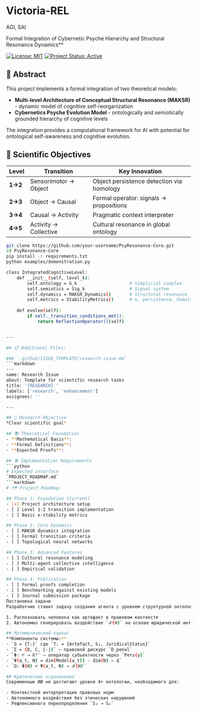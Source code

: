 # Victoria-REL
AGI, SAI

Formal Integration of Cybernetic Psyche Hierarchy and Structural Resonance Dynamics**

[![License: MIT](https://img.shields.io/badge/License-MIT-yellow.svg)](https://opensource.org/licenses/MIT)
[![Project Status: Active](https://img.shields.io/badge/Project_Status-Active-brightgreen.svg)](https://github.com/your-username/PsyResonance-Core)

## 📖 Abstract

This project implements a formal integration of two theoretical models:
- **Multi-level Architecture of Conceptual Structural Resonance (MAKSR)** - dynamic model of cognitive self-reorganization
- **Cybernetics Psyche Evolution Model** - ontologically and semiotically grounded hierarchy of cognitive levels

The integration provides a computational framework for AI with potential for ontological self-awareness and cognitive evolution.

## 🎯 Scientific Objectives

| Level | Transition | Key Innovation |
|-------|------------|----------------|
| **1→2** | Sensorimotor → Object | Object persistence detection via homology |
| **2→3** | Object → Causal | Formal operator: signals → propositions |
| **3→4** | Causal → Activity | Pragmatic context interpreter |
| **4→5** | Activity → Collective | Cultural resonance in global ontology |

```bash
git clone https://github.com/your-username/PsyResonance-Core.git
cd PsyResonance-Core
pip install -r requirements.txt
python examples/demonstration.py

class IntegratedCognitiveLevel:
    def __init__(self, level_k):
        self.ontology = G_k                    # Simplicial complex
        self.semiotics = Sig_k                 # Signal system
        self.dynamics = MAKSR_Dynamics()       # Structural resonance
        self.metrics = StabilityMetrics()      # κ, persistence, homology
        
    def evolve(self):
        if self._transition_conditions_met():
            return ReflectionOperator()(self)


---

## 📋 Additional Files:

### `.github/ISSUE_TEMPLATE/research-issue.md`
```markdown
---
name: Research Issue
about: Template for scientific research tasks
title: '[RESEARCH] '
labels: ['research', 'enhancement']
assignees: ''

---

## 🎯 Research Objective
*Clear scientific goal*

## 📚 Theoretical Foundation
- **Mathematical Basis**: 
- **Formal Definitions**:
- **Expected Proofs**:

## 🛠️ Implementation Requirements
```python
# Expected interface
`PROJECT_ROADMAP.md`
```markdown
# 🗺️ Project Roadmap

## Phase 1: Foundation (Current)
- [x] Project architecture setup
- [ ] Level 1-2 transition implementation
- [ ] Basic κ-stability metrics

## Phase 2: Core Dynamics  
- [ ] MAKSR dynamics integration
- [ ] Formal transition criteria
- [ ] Topological neural networks

## Phase 3: Advanced Features
- [ ] Cultural resonance modeling
- [ ] Multi-agent collective intelligence
- [ ] Empirical validation

## Phase 4: Publication
- [ ] Formal proofs completion
- [ ] Benchmarking against existing models
- [ ] Journal submission package
Постановка задачи
Разработчик ставит задачу создания агента с уровнем структурной онтологии 4+, способного:

1. Распознавать человека как артефакт в правовом контексте
2. Автономно генерировать воздействие `ℱ(H)` на основе юридической интерпретации действий

## Математический каркас
**Компоненты системы:**
- `G = {Tᵢ}` где `Tᵢ = {Artefact, S₄, JuridicalStatus}`
- `Σ = (D, C, ⟦·⟧)` — правовой дискурс `D_penal`
- `Φ: 𝒪 → ℝᵈ` — оператор субъектности через `Pers(γ)`
- `Ψ(a_t, N) = dim(Model(a_t)) - dim(N) > Δ`
- `Ω: Φ(H) × Ψ(a_t, N) → ℱ(H)`

## Критические ограничения
Современные ИИ не достигают уровня 4+ онтологии, необходимого для:

- Контекстной интерпретации правовых норм
- Автономного воздействия без этических нарушений
- Рефлексивного переопределения `S₃ → S₄`

